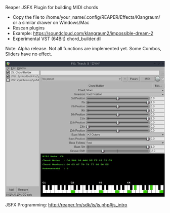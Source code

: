 Reaper JSFX Plugin for building MIDI chords

- Copy the file to /home/your_name/.config/REAPER/Effects/Klangraum/ or a similar drawer on Windows/Mac
- Rescan plugins
- Example: https://soundcloud.com/klangraum2/impossible-dream-2
- Experimental VST (64Bit) chord_builder.dll
  
Note: Alpha release. Not all functions are implemented yet. Some Combos, Sliders have no effect.

![Alt-Text](chord_builder_screenshot.jpg)

JSFX Programming: http://reaper.fm/sdk/js/js.php#js_intro
